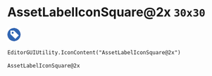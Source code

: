 # AssetLabelIconSquare@2x `30x30`
<img src="/img/AssetLabelIconSquare@2x.png" width=30 height=30>

``` CSharp
EditorGUIUtility.IconContent("AssetLabelIconSquare@2x")
```
```
AssetLabelIconSquare@2x
```
